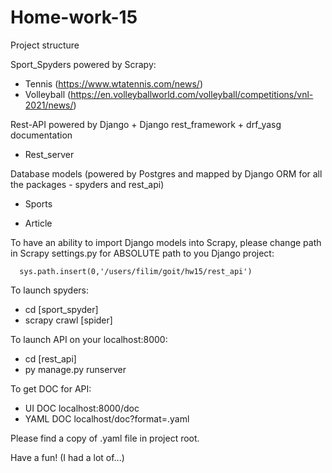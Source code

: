 # Home-work-15

Project structure

Sport_Spyders powered by Scrapy:

   - Tennis (https://www.wtatennis.com/news/)
   - Volleyball (https://en.volleyballworld.com/volleyball/competitions/vnl-2021/news/)
  
 Rest-API powered by Django + Django rest_framework + drf_yasg documentation
 
   - Rest_server
  
 Database models (powered by Postgres and mapped by Django ORM for all the packages - spyders and rest_api)
 
  - Sports
  
  - Article 

   To have an ability to import Django models into Scrapy, please change path in Scrapy settings.py  for ABSOLUTE path to you Django project:
   
      sys.path.insert(0,'/users/filim/goit/hw15/rest_api') 
   
    
To launch spyders: 

  - cd [sport_spyder]
  - scrapy crawl [spider]
  
To launch API on your localhost:8000:

  - cd [rest_api]
  - py manage.py runserver
   
To get DOC for API:

  - UI DOC localhost:8000/doc
  - YAML DOC localhost/doc?format=.yaml
  
  Please find a copy of .yaml file in project root.
  
Have a fun! (I had a lot of...)
